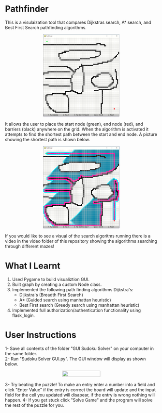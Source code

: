 # Pathfinder
This is a visulaization tool that compares Dijkstras search, A* search, and Best First Search pathfinding algorithms. 

<p align="center"><img src="img/idle.PNG" width="50%" height="50%"></p>

It allows the user to place the start node (green), end node (red), and barriers (black) anywhere on the grid. When the algorithm is activated it attempts to find the shortest path between the start and end node. A picture showing the shortest path is shown below.  

<p align="center"><img src="img/path.PNG" width="50%" height="50%"></p>

If you would like to see a visual of the search algoritms running there is a video in the video folder of this repository showing the algorithms searching through different mazes! 

# What I Learnt
<ol>
 <li>Used Pygame to build visualiztion GUI.</li>
 <li>Built graph by creating a custom Node class.</li>
 <li>Implemented the following path finding algorithms Dijkstra's:
  <ul>
    <li>Dijkstra's (Breadth First Search)</li>
    <li>A* (Guided search using manhattan heuristic)</li>
    <li>Best First search (Greedy search using manhattan heuristic)</li> 
  </ul>
 </li>
 <li>Implemented full authorization/authentication functionality using flask_login.</li>
</ol>

# User Instructions
1- Save all contents of the folder "GUI Sudoku Solver" on your computer in the same folder.<br />
2- Run "Sudoku Solver GUI.py". The GUI window will display as shown below.<br/>

<p align="center"><img src="Images/GUI.JPG" width="50%" height="50%"></p>

3- Try beating the puzzle! To make an entry enter a number into a field and click "Enter Value" if the entry is correct the board will update and the input field for the cell you updated will disapear, if the entry is wrong nothing will happen.
4- If you get stuck click "Solve Game" and the program will solve the rest of the puzzle for you.

 
